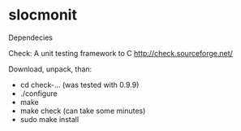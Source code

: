 slocmonit
=========

Dependecies

Check: A unit testing framework to C
http://check.sourceforge.net/

Download, unpack, than:
- cd check-... (was tested with 0.9.9)
- ./configure
- make
- make check (can take some minutes)
- sudo make install
